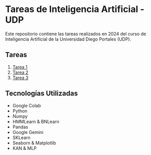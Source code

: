 # Tareas de Inteligencia Artificial - UDP
Este repositorio contiene las tareas realizados en 2024 del curso de Inteligencia Artificial de la Universidad Diego Portales (UDP).

## Tareas
1. [Tarea 1](./Tarea1)
2. [Tarea 2](./Tarea2)
3. [Tarea 3](./Tarea3)

## Tecnologías Utilizadas
- Google Colab
- Python
- Numpy
- HMMLearn & BNLearn
- Pandas
- Google Gemini
- SKLearn
- Seaborn & Matplotlib
- KAN & MLP
